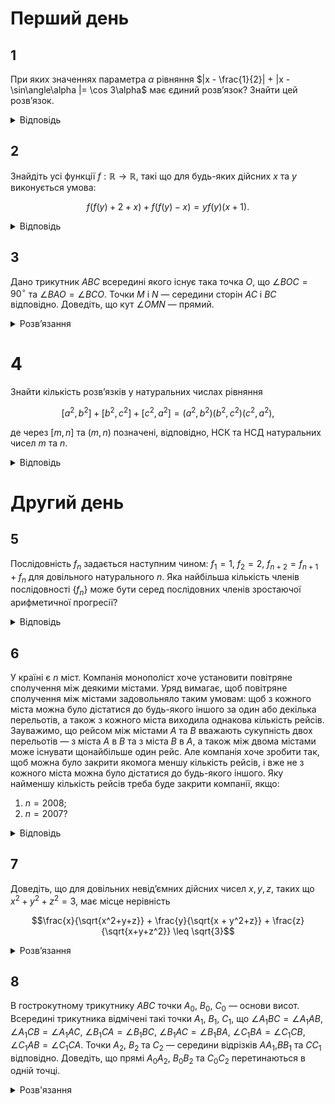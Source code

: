 # Перший день
## 1
При яких значеннях параметра $\alpha$ рівняння $|x - \frac{1}{2}| + |x - \sin\angle\alpha |= \cos 3\alpha$ має єдиний розв’язок? Знайти цей розв’язок.

<details>
<summary>Відповідь</summary>

$x = \frac{1}{2}$ при $\alpha = (-1)^n \frac{\pi}{6} + \pi n$, $n \in \mathbb{Z}$.
<details><summary>Розв’язання</summary>

Графік функції $y = | x - a | + | x - b |$ при $b > a$. Зрозуміло, що рівняння $| x - a | + | x - b | = c$ може мати єдиний розв’язок лише при умові $a = b$ і $c = 0$.  

Таким чином для нашого рівняння повинні виконуватись одночасно такі умови $\begin{cases} \cos3\alpha = 0 \\ \sin\angle 2\alpha = -1 \end{cases} \implies \begin{cases} \alpha = (-1)^n \frac{\pi}{6} + \pi n \\ \alpha = \frac{\pi}{6} + \frac{1}{3}\pi k \end{cases}$, $n, k \in \mathbb{Z}$. Спільним розв’язком цієї системи будуть значення $\alpha = (-1)^n \frac{\pi}{6} + \pi n$, $n \in \mathbb{Z}$ і $x = \frac{1}{2}$.
</details></details>

## 2
Знайдіть усі функції $f:\mathbb{R} \to \mathbb{R}$, такі що для будь-яких дійсних $x$ та $y$ виконується умова:  
```math
f (f (y) + 2 + x) + f (f (y) - x) = yf (y)(x + 1).
```
<details>
<summary>Відповідь</summary>

$f(x) = 0$.
<details><summary>Розв’язання</summary>

Зробимо підстановку $x = -2 - t$, де $t$ — довільне дійсне число, тоді одержимо, що $f (f (y) - t) + f (f (y) + 2 + t) = -yf (y)(t + 1)$.
Бачимо, що ліва частина не змінилася, а перед правою з’явився знак мінус. Отже, при всіх $y$ та $t$ повинно виконуватись $yf (y)(t + 1) = 0$, звідки $f (y) = 0$ при всіх $y \neq 0$.  

Зробимо підстановку $x = -2, y = 1$. Отримаємо: $f (0) + f (2) = 0$, оскільки $f (2) = 0$, то й $f (0) = 0$. Очевидно, що функція тотожній нуль задовольняє умову.
</details></details>

## 3
Дано трикутник $ABC$ всередині якого існує така точка $O$, що $\angle BOC = 90^\circ$ та $\angle BAO = \angle BCO$. Точки $M$ і $N$ — середини сторін $AC$ і $BC$ відповідно. Доведіть, що кут $\angle OMN$ — прямий.
<details><summary>Розв’язання</summary>

Розглянемо сторону $BC$, побудуємо ній коло $w$ як на діаметрі. За умовою задачі точка $O$ повинна знаходиться на цьому колі. Побудуємо коло $w_1$ рівне колу $w$, яке перетинається з колом $w$ по відрізку $BO$. За умовою про рівність кутів, точка $A$ повинна лежати на колі $w_1$, зрозуміло на якій саме дузі цього кола. Проведемо пряму $CO$ до перетину з колом $w_1$ в точці $D$. Тоді трикутники $BOC$ і $BOD$ рівні прямокутні трикутники. Оскільки $BC$ — діаметр кола $w$, то $BD$ — діаметр кола $w_1$, тому кут $\angle BAD$ — прямий. Розглянемо гомотетію $H_C^{0.5}$ і позначимо коло $w_2 = H_C^{0.5}(w_1)$. Очевидно, що $M = H_C^{0.5}(A)$, $N = H_C^{0.5}(B)$, $O = H_C^{0.5}(D)$. Оскільки коло $w_1$ проходить через точки $A$, $B$, $D$, то коло $w$ проходить через точки $M$, $N$, $O$ і $ON$ — діаметр цього кола. Тому $\angle OMN$ — прямий.
</details>

# 4
Знайти кількість розв’язків у натуральних числах рівняння
```math
[a^2, b^2] + [b^2, c^2] + [c^2, a^2] = (a^2, b^2)(b^2, c^2)(c^2, a^2),
```
де через $[m,n]$ та $(m, n)$ позначені, відповідно, НСК та НСД натуральних чисел $m$ та $n$.
<details><summary>Відповідь</summary>

розв’язків нескінченно багато.
<details><summary>Розв’язання</summary>

Нехай $a = px$, $b = py$, $c = pz$, де $p$, $x$, $y$, $z$ — попарно взаємно прості числа. Тоді рівняння набуває такого вигляду: $(pxy)^2 + (pxz)^2 + (pyz)^2 = (p^2)^3 \iff x^2y^2 + x^2z^2 + y^2z^2 = p^4 \iff x^2(y^2+z^2) = (p^2 - yz)(p^2+yz)$. Якщо $p^2 = y^2 + yz + z^2$, то $x^2(y^2 + z^2) = (y^2 + 2yz + z^2)(y^2 + z^2)$. За таких умов маємо розв’язком таку трійку $(p(y + z), py, pz)$.

Залишається показати, що існує нескінченно більше трійок натуральних чисел $(p, y, z)$ для яких справджується рівність: $p^2 = y^2 + yz + z^2$. Позначимо $u = \frac{v}{p}$, $v = \frac{z}{p}$, тобто треба показати, що рівняння $u^2 + uv + v^2 = 1$ має нескінченно багато розв’язків в раціональних координатах. Одна точка є - це $(1, 0)$. Виберемо раціональне $k$, тоді пряма $v = k(u - 1)$ перетинає криву (еліпс) $u^2 + uv + v^2 = 1$ ще в одній точці окрім $(1,0)$, яка, за теоремою Вієта, є раціональною.
</details></details>

# Другий день
## 5
Послідовність ${f_n}$ задається наступним чином: $f_1 = 1$, $f_2 = 2$, $f_{n+2} = f_{n+1} + f_n$ для довільного натурального $n$. Яка найбільша кількість членів послідовності $\{f_n\}$ може бути серед послідовних членів зростаючої арифметичної прогресії?

<details><summary>Відповідь</summary>
3
<details><summary>Розв’язання</summary>

Нехай перших два послідовних члени — це $f_l = a$, $f_m = a + d$. Оскільки $a > 0$, $d > 0$, то $f_{m+1} > f_m$, $f_{m+2} = f_{m+1} + f_m > 2a + 2d > a + 2d$, тому третім елементом може бути лише $f_{m+1}$. Тобто $f_{m+1} = a + 2d$. Зрозуміло, що наступний член прогресії вже не буде задовольняти умови, оскільки $f_{m+2} = 2a + 3d > a + 3d$. Ну а приклад трьох послідовних членів прогресії легко знайти: $1, 2, 3$, або $2, 5, 8$.
</details></details>

## 6
У країні є $n$ міст. Компанія монополіст хоче установити повітряне сполучення між деякими містами. Уряд вимагає, щоб повітряне сполучення між містами задовольняло таким умовам: щоб з кожного міста можна було дістатися до будь-якого іншого за один або декілька перельотів, а також з кожного міста виходила однакова кількість рейсів. Зауважимо, що рейсом між містами $A$ та $B$ вважають сукупність двох перельотів — з міста $A$ в $B$ та з міста $B$ в $A$, а також між двома містами може існувати щонайбільше один рейс. Але компанія хоче зробити так, щоб можна було закрити якомога меншу кількість рейсів, і вже не з кожного міста можна було дістатися до будь-якого іншого. Яку найменшу кількість рейсів треба буде закрити компанії, якщо:
1. $n = 2008$;
2. $n = 2007$?
<details><summary>Відповідь</summary>

1. 1;
2. 2.
<details><summary>Розв’язання</summary>

1. Розіб’ємо усі міста на дві групи з 1003 та 1005 міст в кожній. В кожній з цих груп з’єднаємо усі міста за циклом, вийде степінь кожної вершини 2. Далі виділимо у кожній з компонент по одному місту та з’єднаємо їх рейсом „007“. Решту парну кількість міст у кожній групі з’єднаємо між собою додатковими діагоналями всередині групи таким чином, щоб степінь кожної вершини стала 3 (рис.5). Зрозуміло, що достатньо розірвати рейс „007“ і умови виконані. Таким чином для подібних конструкцій відповідь 1.
2. Позначимо цю мінімальну кількість через $\Delta$. Очевидно, що $\Delta \leq 2$, для цього достатньо з’єднати міста за будь-яким циклом, тобто з кожного міста виходить рівно 2 рейси. Тоді достатньо виключити будь-які два рейси і відразу система розпадеться на дві непов’язані між собою множини міст. Покажемо, що в цьому випадку $\Delta = 2$.
    Від супротивного, припустимо, що $\Delta = 1$, тоді після вилучення цього рейсу все розпадається на 2 групи зв’язних проміж собою міст. В одній з цих двох груп буде $2m$ — парна кількість міст. Якщо до вилучення степінь кожної вершини була $k$, то усього в цій групі буде така кількість рейсів: $\frac{1}{2}((2m-1)k + (k-1)) = \frac{1}{2}(2mk-1)$ — не ціле число, що призводить до суперечності.
</details></details>

## 7
Доведіть, що для довільних невід’ємних дійсних чисел $x, y, z$, таких що $x^2 + y^2 + z^2 = 3$, має місце нерівність
```math
\frac{x}{\sqrt{x^2+y+z}} + \frac{y}{\sqrt{x + y^2+z}} + \frac{z}{\sqrt{x+y+z^2}} \leq \sqrt{3}
```
<details><summary>Розв’язання</summary>

З нерівності Коші — Буняковського випливає, що достатньо довести таку нерівність: $\left(\frac{x}{x^2+y+z} + \frac{y}{x + y^2+z} + \frac{z}{x+y+z^2}\right)(x+y+z) \leq \sqrt{3}$. Але, оскільки $(x+y+z)^3 \leq 3(x^2+y^2+z^2)=9$, то достатньо довести, що $\frac{x}{x^2+y+z} + \frac{y}{x + y^2+z} + \frac{z}{x+y+z^2} \leq 1$.

Маємо $(a^2 + b + c)(1+ b + c) \geq (a + b + c)^2$ для невід’ємних $a$, $b$, $c$. Тому $\frac{a}{a^2+b+c} \leq \frac{a(1+b+c)}{(a + b + c)^2}$. Якщо усі ці нерівності додати, одержимо, що достатньо довести таке: $\frac{x(1+y+z)+y(1+z+x)+z(1+x+y)}{(x+y+z)^2} \leq 1$ яке рівносильне $x + y + z \leq x^2 + y^2 + z^2 = 3$ а це вже було доведено вище.
</details>

## 8
В гострокутному трикутнику $ABC$ точки $A_0$, $B_0$, $C_0$ — основи висот. Всередині трикутника відмічені такі точки $A_1$, $B_1$, $C_1$, що $\angle A_1BC = \angle A_1AB$, $\angle A_1CB = \angle A_1AC$, $\angle B_1CA= \angle B_1BC$, $\angle B_1AC = \angle B_1BA$, $\angle C_1BA= \angle C_1CB$, $\angle C_1AB = \angle C_1CA$. Точки $A_2$, $B_2$ та $C_2$ — середини відрізків $AA_1$,$BB_1$ та $CC_1$ відповідно. Доведіть, що прямі $A_0A_2$, $B_0B_2$ та $C_0C_2$ перетинаються в одній точці.

<details><summary>Розв'язання</summary>

Позначимо через $H$ — ортоцентр $\triangle ABC$, $A_3$ — перетин прямих $AA_1$ та $BC$. Тоді 
$\triangle A_3BA_1 \sim \triangle ABA_3$, $\triangle A_1A_3C \sim \triangle ACA_3 \implies CA_3^2 = A_1A_3 \cdot AA_3 = BA_3^2 \implies CA_3 = BA_3$. Оскільки $\angle BA_1C = 180^\circ − \angle BAC$, через трикутники $BB_0A$ та $CC_0A$ можна легко знайти, що $\angle BHC =180^\circ − \angle BAC$, тобто $\angle BA_1C = \angle BHC$, тому точки $B, H, A_1, C$ циклічні, і тоді $\angle HA_1C = 180^\circ − \angle HBC = 90^\circ + \gamma$. Оскільки $\angle A_3A_1C = \angle A_1AC + \angle A_1CA = \gamma \implies \angle HA_1A_3 = \angle HA_1C − \angle A_3A_1C = 90^\circ − \gamma + \gamma = 90^\circ = \angle HA_1A$. Звідси ми бачимо, що точки $A, C_0, H, A_1$ — циклічні, тому $\angle AA_1C_0 = \angle AHC_0 = 180^\circ − \angle AHC = 180^\circ − \angle A_0HC_0 = \beta$, оскільки точки $B, C_0, H, A_1$ також циклічні. Тому $\triangle AA_1C_0 \sim \triangle ABA_3$. Якщо аналогічно до зроблених побудов знайти точку $C_3 = CC_1 \cap AB$, то це буде середина сторони $AB$, тому точки $C_3$ і $A_2$ — середини відповідних сторін у подібних трикутниках. Тому $\angle C_0A_2A_1 = \angle A_3C_3B = \alpha$. Але $\angle C_0A_0A_3 = 90^\circ + \angle AA_0C_0 = 90^\circ + \angle C_0BH = 180^\circ − \alpha$, тому й точки $A_0$, $C_0$, $A_2$, $A_3$ — циклічні. Тому точка $A_2$ належить колу дев’яти точок $\triangle ABC$. Аналогічно точки $B_2$ та $C_2$ також належать цьому колу.

Тоді з вище одержаного маємо, що $\angle C_0A_1A_2 = \beta$, $\angle C_0A_2A_1 = \alpha$, тому $\triangle A_1A_2C_0 \sim \triangle ABC \implies \frac{C_0A_2}{AC} \frac{A_2A_1}{AB}$, аналогічно $\frac{B_0A_2}{AB} = \frac{A_2A_1}{AC} \implies \frac{C_0A_2}{B_0A_2} = \frac{AC^2}{AB^2} =  \frac{\sin\angle C_0A_0A_2}{\sin\angle B_0A_0A_2}$, оскільки $A_0, B_0, C_0$ та $A_2$ лежать на одному колі. Аналогічно $\frac{B_0C_2}{A_0C_2}=\frac{BC^2}{AC^2} = \frac{\sin\angle B_0C_0C_2}{\sin\angle A_0C_0C_2}$ і $\frac{A_0B_2}{C_0B_2}=\frac{AB^2}{CB^2} = \frac{\sin\angle A_0B_0B_2}{\sin\angle C_0B_0B_2}$. Перемножимо останні рівності $\frac{\sin\angle C_0A_0A_2}{\sin\angle B_0A_0A_2} \cdot \frac{\sin\angle B_0C_0C_2}{\sin\angle A_0C_0C_2} \cdot \frac{\sin\angle A_0B_0B_2}{\sin\angle C_0B_0B_2} = 1$, і з теореми Чеви одержимо, що прямі $A_0A_2$, $B_0B_2$, та $C_0C_2$ перетинаються в одній точці.
</details>